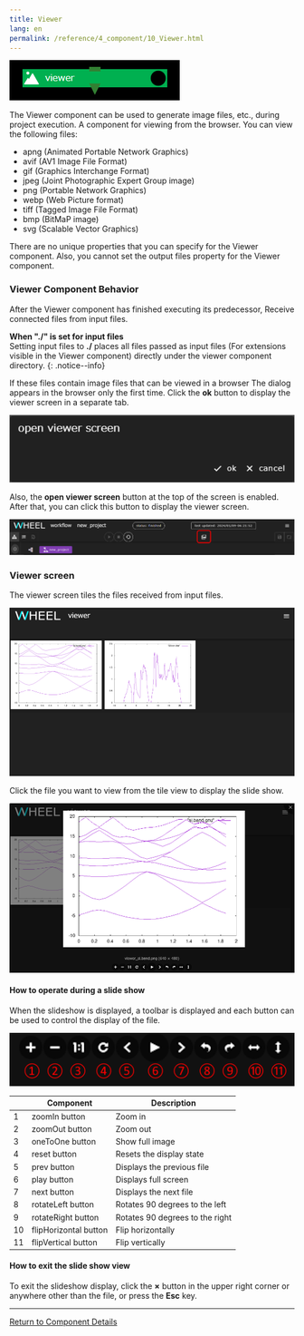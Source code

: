 ```yaml
---
title: Viewer
lang: en
permalink: /reference/4_component/10_Viewer.html
---
```


![img](./img/viewer.png "viewer")

The Viewer component can be used to generate image files, etc., during project execution.
A component for viewing from the browser.
You can view the following files:

- apng (Animated Portable Network Graphics)
- avif (AV1 Image File Format)
- gif (Graphics Interchange Format)
- jpeg (Joint Photographic Expert Group image)
- png (Portable Network Graphics)
- webp (Web Picture format)
- tiff (Tagged Image File Format)
- bmp (BitMaP image)
- svg (Scalable Vector Graphics)

There are no unique properties that you can specify for the Viewer component.
Also, you cannot set the output files property for the Viewer component.

### Viewer Component Behavior
After the Viewer component has finished executing its predecessor,
Receive connected files from input files.

__When "./" is set for input files__  
Setting input files to __./__ places all files passed as input files (For extensions visible in the Viewer component) directly under the viewer component directory.
{: .notice--info}

If these files contain image files that can be viewed in a browser
The dialog appears in the browser only the first time.
Click the __ok__ button to display the viewer screen in a separate tab.

![img](./img/viewer_dialog.png "viewer_dialog")

Also, the __open viewer screen__ <!-- Viewer Screen Display --> button at the top of the screen is enabled.
After that, you can click this button to display the viewer screen.

![img](./img/open_viewer_screen.png "open viewer screen button")

### Viewer screen
The viewer screen tiles the files received from input files.

![img](./img/image_list.png "file list")

Click the file you want to view from the tile view to display the slide show.

![img](./img/show_image.png "show file")

#### How to operate during a slide show
When the slideshow is displayed, a toolbar is displayed and each button can be used to control the display of the file.

![img](./img/toolbar.png "toolbar")

|| Component | Description |
|----------|----------|---------------------------------|
|1| zoomIn button | Zoom in |
|2| zoomOut button | Zoom out |
|3| oneToOne button | Show full image |
|4| reset button | Resets the display state |
|5| prev button | Displays the previous file |
|6| play button | Displays full screen |
|7| next button | Displays the next file |
|8| rotateLeft button | Rotates 90 degrees to the left |
|9| rotateRight button | Rotates 90 degrees to the right |
|10| flipHorizontal button | Flip horizontally |
|11| flipVertical button | Flip vertically |

#### How to exit the slide show view
To exit the slideshow display, click the __×__ button in the upper right corner or anywhere other than the file, or press the __Esc__ key.

--------
[Return to Component Details]({{site.baseurl}}/reference/4_component/)
